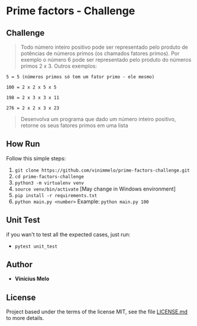 # Prime factors - Challenge

## Challenge

> Todo número inteiro positivo pode ser representado pelo produto de potências de números primos (os chamados fatores primos).
> Por exemplo o número 6 pode ser representado pelo produto do números primos 2 x 3.
> Outros exemplos:


    5 = 5 (números primos só tem um fator primo - ele mesmo)

    100 = 2 x 2 x 5 x 5

    198 = 2 x 3 x 3 x 11

    276 = 2 x 2 x 3 x 23


> Desenvolva um programa que dado um número inteiro positivo, retorne os seus fatores primos em uma lista


## How Run

Follow this simple steps:

1. `git clone https://github.com/vinimmelo/prime-factors-challenge.git`
2. `cd prime-factors-challenge`
3. `python3 -m virtualenv venv`
4. `source venv/bin/activate` [May change in Windows environment]
5. `pip install -r requirements.txt`
6. `python main.py <number>` Example: `python main.py 100`

## Unit Test

if you wan't to test all the expected cases, just run:

- `pytest unit_test`


## Author

- **Vinícius Melo**

## License

Project based under the terms of the license MIT, see the file [LICENSE.md](https://github.com/vinimmelo/prime-factors-challenge/blob/master/LICENSE) to more details.